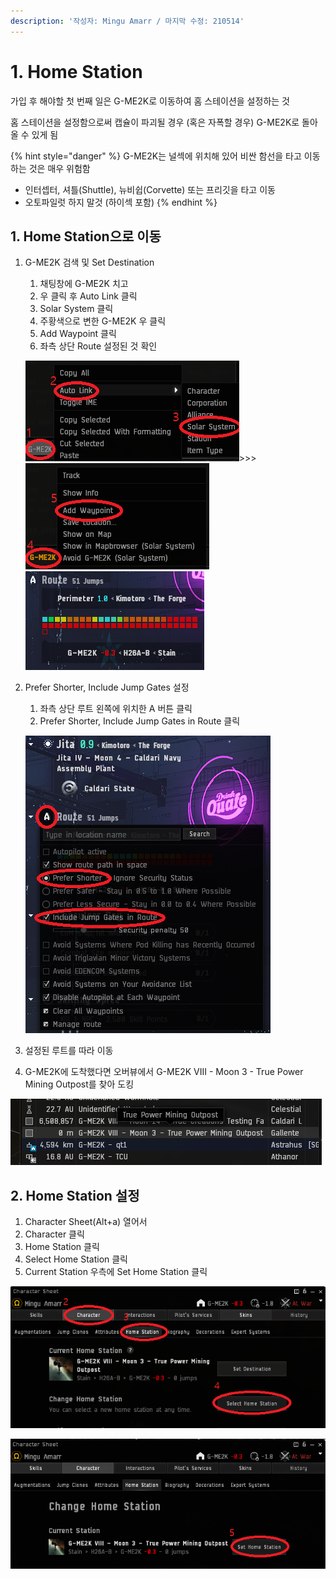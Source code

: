 ```yaml
---
description: '작성자: Mingu Amarr / 마지막 수정: 210514'
---
```


# 1. Home Station

가입 후 해야할 첫 번째 일은 G-ME2K로 이동하여 홈 스테이션을 설정하는 것

홈 스테이션을 설정함으로써 캡슐이 파괴될 경우 \(혹은 자폭할 경우\) G-ME2K로 돌아올 수 있게 됨

{% hint style="danger" %}
G-ME2K는 널섹에 위치해 있어 비싼 함선을 타고 이동하는 것은 매우 위험함

* 인터셉터, 셔틀\(Shuttle\), 뉴비쉽\(Corvette\) 또는 프리깃을 타고 이동
* 오토파일럿 하지 말것 \(하이섹 포함\)
{% endhint %}

## 1. Home Station으로 이동

1. G-ME2K 검색 및 Set Destination

   1. 채팅창에 G-ME2K 치고
   2. 우 클릭 후 Auto Link 클릭
   3. Solar System 클릭
   4. 주황색으로 변한 G-ME2K 우 클릭
   5. Add Waypoint 클릭
   6. 좌측 상단 Route 설정된 것 확인

   ![](../.gitbook/assets/image%20%28138%29.png)&gt;&gt;&gt;![](../.gitbook/assets/image%20%28139%29.png)![](../.gitbook/assets/image%20%28136%29.png)   

2. Prefer Shorter, Include Jump Gates 설정

   1. 좌측 상단 루트 왼쪽에 위치한 A 버튼 클릭
   2. Prefer Shorter, Include Jump Gates in Route 클릭

   ![](../.gitbook/assets/image%20%28131%29.png) 

3. 설정된 루트를 따라 이동
4. G-ME2K에 도착했다면 오버뷰에서 G-ME2K VIII - Moon 3 - True Power Mining Outpost를 찾아 도킹

![](../.gitbook/assets/image%20%28133%29.png)

## 2. Home Station 설정

1. Character Sheet\(Alt+a\) 열어서
2. Character 클릭
3. Home Station 클릭
4. Select Home Station 클릭
5. Current Station 우측에 Set Home Station 클릭

![](../.gitbook/assets/image%20%28132%29.png)

![](../.gitbook/assets/image%20%28134%29.png)

 

